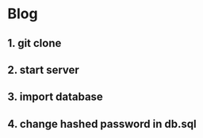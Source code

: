 # Blog

## 1. git clone

## 2. start server

## 3. import database

## 4. change hashed password in db.sql